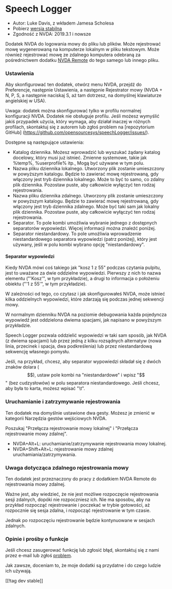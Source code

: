 # Speech Logger #

* Autor: Luke Davis, z wkładem Jamesa Scholesa
* Pobierz [wersja stabilna][1]
* Zgodność z NVDA: 2019.3.1 i nowsze

Dodatek NVDA do logowania mowy do pliku lub plików.  Może rejestrować mowę
wygenerowaną na komputerze lokalnym w pliku tekstowym.  Może również
rejestrować mowę ze zdalnego komputera odebraną za pośrednictwem dodatku
[NVDA Remote](https://nvdaremote.com/) do tego samego lub innego pliku.

### Ustawienia

Aby skonfigurować ten dodatek, otwórz menu NVDA, przejdź do Preferencje,
następnie Ustawienia, a następnie Rejestrator mowy (NVDA + N, P, S, a
następnie naciskaj S, aż tam dotrzesz, na domyślnej klawiaturze angielskiej
w USA).

Uwaga: dodatek można skonfigurować tylko w profilu normalnej konfiguracji
NVDA. Dodatek nie obsługuje profilu. Jeśli możesz wymyślić jakiś przypadek
użycia, który wymaga, aby działał inaczej w różnych profilach, skontaktuj
się z autorem lub zgłoś problem na [repozytorium GitHub]
(https://github.com/opensourcesys/speechLogger/issues/).

Dostępne są następujące ustawienia:

* Katalog dziennika. Możesz wprowadzić lub wyszukać żądany katalog docelowy,
  który musi już istnieć. Zmienne systemowe, takie jak %temp%, %userprofile%
  itp., Mogą być używane w tym polu.
* Nazwa pliku dziennika lokalnego. Utworzony plik zostanie umieszczony w
  powyższym katalogu. Będzie to zawierać mowę rejestrowaną, gdy włączony
  jest tryb dziennika lokalnego. Może to być to samo, co zdalny plik
  dziennika. Pozostaw puste, aby całkowicie wyłączyć ten rodzaj
  rejestrowania.
* Nazwa pliku dziennika zdalnego. Utworzony plik zostanie umieszczony w
  powyższym katalogu. Będzie to zawierać mowę rejestrowaną, gdy włączony
  jest tryb dziennika zdalnego. Może być taki sam jak lokalny plik
  dziennika. Pozostaw puste, aby całkowicie wyłączyć ten rodzaj
  rejestrowania.
* Separator. To pole kombi umożliwia wybranie jednego z dostępnych
  separatorów wypowiedzi. Więcej informacji można znaleźć poniżej.
* Separator niestandardowy. To pole umożliwia wprowadzenie niestandardowego
  separatora wypowiedzi (patrz poniżej), który jest używany, jeśli w polu
  kombi wybrano opcję "niestandardowy".

#### Separator wypowiedzi

Kiedy NVDA mówi coś takiego jak "kosz 1 z 55" podczas czytania pulpitu, jest
to uważane za dwie oddzielne wypowiedzi. Pierwszy z nich to nazwa elementu
("'Kosz'", w tym przykładzie), a drugi to informacja o położeniu obiektu
("'1 z 55'", w tym przykładzie).

W zależności od tego, co czytasz i jak skonfigurowałeś NVDA, może istnieć
kilka oddzielnych wypowiedzi, które zdarzają się podczas jednej sekwencji
mowy.

W normalnym dzienniku NVDA na poziomie debugowania każda pojedyncza
wypowiedź jest oddzielona dwiema spacjami, jak napisano w powyższym
przykładzie.

Speech Logger pozwala oddzielić wypowiedzi w taki sam sposób, jak NVDA (z
dwiema spacjami) lub przez jedną z kilku rozsądnych alternatyw (nowa linia,
przecinek i spacja, dwa podkreślenia) lub przez niestandardową sekwencję
własnego pomysłu.

Jeśli, na przykład, chcesz, aby separator wypowiedzi składał się z dwóch
znaków dolara ($$), ustaw pole kombi na "niestandardowe" i wpisz "$$" (bez
cudzysłowów) w polu separatora niestandardowego. Jeśli chcesz, aby była to
karta, możesz wpisać "\t".

### Uruchamianie i zatrzymywanie rejestrowania

Ten dodatek ma domyślnie ustawione dwa gesty. Możesz je zmienić w kategorii
Narzędzia gestów wejściowych NVDA.

Poszukaj "Przełącza rejestrowanie mowy lokalnej" i "Przełącza rejestrowanie
mowy zdalnej".

* NVDA+Alt+L: uruchamianie/zatrzymywanie rejestrowania mowy lokalnej.
* NVDA+Shift+Alt+L: rejestrowanie mowy zdalnej uruchamiania/zatrzymywania.

### Uwaga dotycząca zdalnego rejestrowania mowy

Ten dodatek jest przeznaczony do pracy z dodatkiem NVDA Remote do
rejestrowania mowy zdalnej.

Ważne jest, aby wiedzieć, że nie jest możliwe rozpoczęcie rejestrowania
sesji zdalnych, dopóki nie rozpoczniesz ich.  Nie ma sposobu, aby na
przykład rozpocząć rejestrowanie i poczekać w trybie gotowości, aż
rozpocznie się sesja zdalna, i rozpocząć rejestrowanie w tym czasie.

Jednak po rozpoczęciu rejestrowanie będzie kontynuowane w sesjach zdalnych.

### Opinie i prośby o funkcje

Jeśli chcesz zasugerować funkcję lub zgłosić błąd, skontaktuj się z nami
przez e-mail lub zgłoś
[problem](https://github.com/opensourcesys/speechLogger/issues/).

Jak zawsze, doceniam to, że moje dodatki są przydatne i do czego ludzie ich
używają.

[[!tag dev stable]]

[1]: https://addons.nvda-project.org/files/get.php?file=speechLogger
